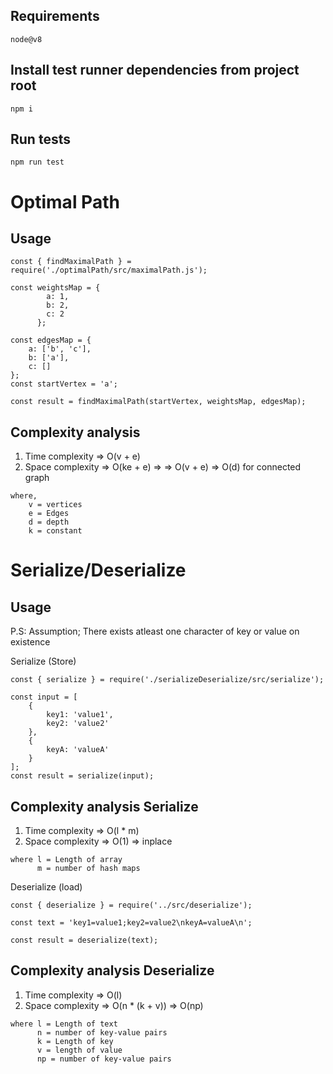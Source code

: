 ## Requirements

```
node@v8
```

##  Install test runner dependencies from project root
```
npm i
```

## Run tests
```
npm run test
```

# Optimal Path

## Usage
```
const { findMaximalPath } = require('./optimalPath/src/maximalPath.js');

const weightsMap = {
        a: 1,
        b: 2,
        c: 2
      };
 
const edgesMap = {
    a: ['b', 'c'],
    b: ['a'],
    c: []
};
const startVertex = 'a';

const result = findMaximalPath(startVertex, weightsMap, edgesMap);

```

## Complexity analysis

1. Time complexity => O(v + e)
2. Space complexity => O(ke + e) => => O(v + e) => O(d) for connected graph

```
where, 
    v = vertices
    e = Edges
    d = depth
    k = constant
```
# Serialize/Deserialize

## Usage

P.S: Assumption; There exists atleast one character of key or value on existence

Serialize (Store)
```
const { serialize } = require('./serializeDeserialize/src/serialize');

const input = [
    {
        key1: 'value1',
        key2: 'value2'
    },
    {
        keyA: 'valueA'
    }
];
const result = serialize(input);

```
## Complexity analysis Serialize

1. Time complexity => O(l * m)
2. Space complexity => O(1) => inplace

```
where l = Length of array
      m = number of hash maps
```    

Deserialize (load) 
```
const { deserialize } = require('../src/deserialize');

const text = 'key1=value1;key2=value2\nkeyA=valueA\n';
      
const result = deserialize(text);

```

## Complexity analysis Deserialize

1. Time complexity => O(l)
2. Space complexity => O(n * (k + v)) => O(np)

```
where l = Length of text 
      n = number of key-value pairs
      k = Length of key
      v = length of value
      np = number of key-value pairs
```